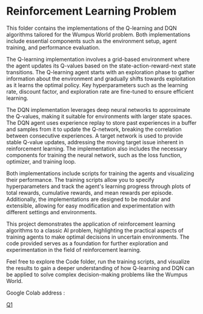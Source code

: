 # Reinforcement Learning Problem
This folder contains the implementations of the Q-learning and DQN algorithms tailored for the Wumpus World problem. Both implementations include essential components such as the environment setup, agent training, and performance evaluation.

The Q-learning implementation involves a grid-based environment where the agent updates its Q-values based on the state-action-reward-next state transitions. The Q-learning agent starts with an exploration phase to gather information about the environment and gradually shifts towards exploitation as it learns the optimal policy. Key hyperparameters such as the learning rate, discount factor, and exploration rate are fine-tuned to ensure efficient learning.

The DQN implementation leverages deep neural networks to approximate the Q-values, making it suitable for environments with larger state spaces. The DQN agent uses experience replay to store past experiences in a buffer and samples from it to update the Q-network, breaking the correlation between consecutive experiences. A target network is used to provide stable Q-value updates, addressing the moving target issue inherent in reinforcement learning. The implementation also includes the necessary components for training the neural network, such as the loss function, optimizer, and training loop.

Both implementations include scripts for training the agents and visualizing their performance. The training scripts allow you to specify hyperparameters and track the agent's learning progress through plots of total rewards, cumulative rewards, and mean rewards per episode. Additionally, the implementations are designed to be modular and extensible, allowing for easy modification and experimentation with different settings and environments.

This project demonstrates the application of reinforcement learning algorithms to a classic AI problem, highlighting the practical aspects of training agents to make optimal decisions in uncertain environments. The code provided serves as a foundation for further exploration and experimentation in the field of reinforcement learning.

Feel free to explore the Code folder, run the training scripts, and visualize the results to gain a deeper understanding of how Q-learning and DQN can be applied to solve complex decision-making problems like the Wumpus World.


Google Colab address :  

[Q1](https://colab.research.google.com/drive/1JLMGpxVqUsESdC5bmv61DCmySJ4HSUvi?usp=sharing)
